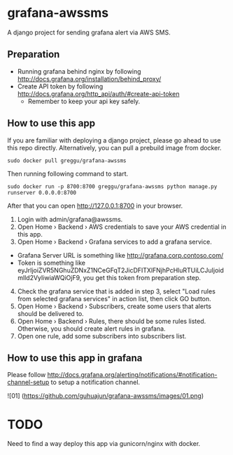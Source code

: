 # grafana-awssms
A django project for sending grafana alert via AWS SMS.

## Preparation

* Running grafana behind nginx by following http://docs.grafana.org/installation/behind_proxy/
* Create API token by following http://docs.grafana.org/http_api/auth/#create-api-token
  * Remember to keep your api key safely.

## How to use this app

If you are familiar with deploying a django project, please go ahead to use this repo directly.
Alternatively, you can pull a prebuild image from docker.
```
sudo docker pull greggu/grafana-awssms
```

Then running following command to start.
```
sudo docker run -p 8700:8700 greggu/grafana-awssms python manage.py runserver 0.0.0.0:8700
```

After that you can open http://127.0.0.1:8700 in your browser.

1. Login with admin/grafana@awssms.
2. Open Home › Backend › AWS credentials to save your AWS credential in this app.
3. Open Home › Backend › Grafana services to add a grafana service.
  * Grafana Server URL is something like http://grafana.corp.contoso.com/
  * Token is something like eyJrIjoiZVR5NGhuZDNxZ1NCeGFqT2JicDFITXlFNjhPcHluRTUiLCJuIjoidmlld2VyIiwiaWQiOjF9, you get this token from preparation step.
4. Check the grafana service that is added in step 3, select "Load rules from selected grafana services" in action list, then click GO button.
5. Open Home › Backend › Subscribers, create some users that alerts should be delivered to.
6. Open Home › Backend › Rules, there should be some rules listed. Otherwise, you should create alert rules in grafana.
7. Open one rule, add some subscribers into subscribers list.

## How to use this app in grafana

Please follow http://docs.grafana.org/alerting/notifications/#notification-channel-setup to setup a notification channel.

![01] (https://github.com/guhuajun/grafana-awssms/images/01.png)


# TODO
Need to find a way deploy this app via gunicorn/nginx with docker.

